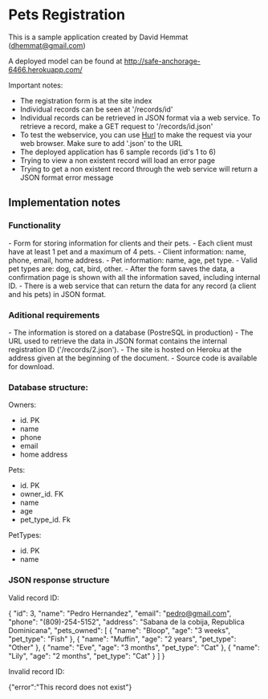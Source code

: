 <h1>Pets Registration</h1>

This is a sample application created by David Hemmat (dhemmat@gmail.com)

A deployed model can be found at <a href="http://safe-anchorage-6466.herokuapp.com/">http://safe-anchorage-6466.herokuapp.com/</a>

Important notes:
- The registration form is at the site index
- Individual records can be seen at '/records/id'
- Individual records can be retrieved in JSON format via a web service. To retrieve a record, make a GET request to '/records/id.json'
- To test the webservice, you can use <a href="http://www.hurl.it/">Hurl</a> to make the request via your web browser. Make sure to add '.json' to the URL
- The deployed application has 6 sample records (id's 1 to 6)
- Trying to view a non existent record will load an error page
- Trying to get a non existent record through the web service will return a JSON format error message 

<h2>Implementation notes</h2>

<h3>Functionality</h3>
- Form for storing information for clients and their pets.
- Each client must have at least 1 pet and a maximum of 4 pets.
- Client information: name, phone, email, home address.
- Pet information: name, age, pet type.
- Valid pet types are: dog, cat, bird, other.
- After the form saves the data, a confirmation page is shown with all the information saved, including internal ID.
- There is a web service that can return the data for any record (a client and his pets) in JSON format.

<h3>Aditional requirements</h3>
- The information is stored on a database (PostreSQL in production)
- The URL used to retrieve the data in JSON format contains the internal registration ID ('/records/2.json').
- The site is hosted on Heroku at the address given at the beginning of the document.
- Source code is available for download.

<h3>Database structure:</h3>

Owners:
- id. PK
- name
- phone
- email
- home address

Pets:
- id. PK
- owner_id. FK
- name
- age
- pet_type_id. Fk

PetTypes:
- id. PK
- name

<h3>JSON response structure</h3>

Valid record ID:

{
    "id": 3,
    "name": "Pedro Hernandez",
    "email": "pedro@gmail.com",
    "phone": "(809)-254-5152",
    "address": "Sabana de la cobija, Republica Dominicana",
    "pets_owned": [
        {
            "name": "Bloop",
            "age": "3 weeks",
            "pet_type": "Fish"
        },
        {
            "name": "Muffin",
            "age": "2 years",
            "pet_type": "Other"
        },
        {
            "name": "Eve",
            "age": "3 months",
            "pet_type": "Cat"
        },
        {
            "name": "Lily",
            "age": "2 months",
            "pet_type": "Cat"
        }
    ]
}

Invalid record ID:

{"error":"This record does not exist"}





